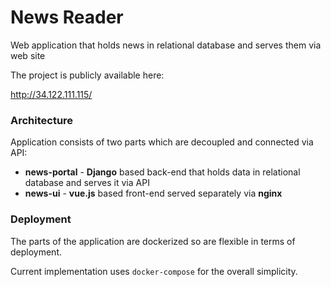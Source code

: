 # News Reader

Web application that holds news in relational database and serves them via web site

The project is publicly available here:

http://34.122.111.115/

### Architecture

Application consists of two parts which are decoupled and connected via API:
- **news-portal** - **Django** based back-end that holds data in relational database and serves it via API
- **news-ui** - **vue.js** based front-end served separately via **nginx** 

### Deployment

The parts of the application are dockerized so are flexible in terms of deployment.

Current implementation uses `docker-compose` for the overall simplicity.

